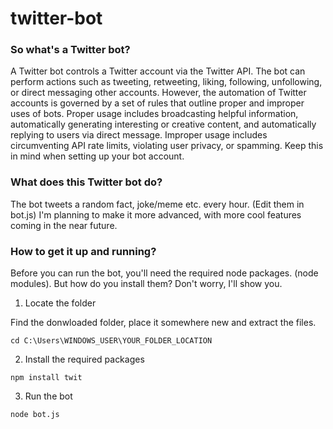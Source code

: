 # twitter-bot
### So what's a Twitter bot?
A Twitter bot controls a Twitter account via the Twitter API. The bot can perform actions such as tweeting, retweeting, liking, following, unfollowing, or direct messaging other accounts. However, the automation of Twitter accounts is governed by a set of rules that outline proper and improper uses of bots. Proper usage includes broadcasting helpful information, automatically generating interesting or creative content, and automatically replying to users via direct message. Improper usage includes circumventing API rate limits, violating user privacy, or spamming. Keep this in mind when setting up your bot account.

### What does this Twitter bot do?
The bot tweets a random fact, joke/meme etc. every hour. (Edit them in bot.js) I'm planning to make it more advanced, with more cool features coming in the near future. 

### How to get it up and running?
Before you can run the bot, you'll need the required node packages. (node modules).
But how do you install them? Don't worry, I'll show you.

1. Locate the folder

Find the donwloaded folder, place it somewhere new and extract the files.
```
cd C:\Users\WINDOWS_USER\YOUR_FOLDER_LOCATION
```

2. Install the required packages
```
npm install twit
```

3. Run the bot
```
node bot.js
```
